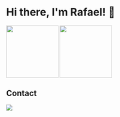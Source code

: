 # Hi there, I'm Rafael! 👋

<img align=left height='140px'  src = 'https://github-readme-stats.vercel.app/api?username=r4faelrs&theme=midnight-purple&count_private=true&show_icons=true'>

<img align=center height='140px' src='https://github-readme-stats.vercel.app/api/top-langs/?username=r4faelrs&theme=midnight-purple&hide=html&layout=compact' >


## Contact
<a href="https://www.linkedin.com/in/rafaelsilvabr">
  <img src="https://img.shields.io/badge/LinkedIn-0077B5?style=for-the-badge&logo=linkedin&logoColor=white" />
</a>
